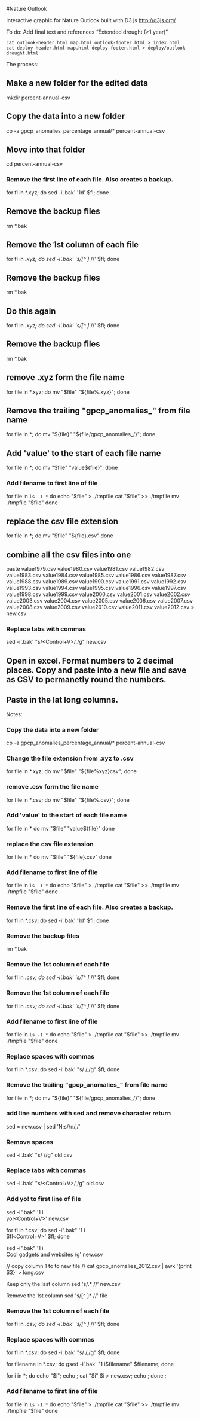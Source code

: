 #Nature Outlook

Interactive graphic for Nature Outlook built with D3.js
http://d3js.org/

To do:
Add final text and references
“Extended drought (>1 year)”

	cat outlook-header.html map.html outlook-footer.html > index.html
	cat deploy-header.html map.html deploy-footer.html > deploy/outlook-drought.html


The process:
## Make a new folder for the edited data
mkdir percent-annual-csv

## Copy the data into a new folder
cp -a gpcp_anomalies_percentage_annual/* percent-annual-csv

## Move into that folder
cd percent-annual-csv

### Remove the first line of each file. Also creates a backup.
for fl in *.xyz; 
    do sed -i'.bak' '1d' $fl;
done

## Remove the backup files
rm *.bak

## Remove the 1st column of each file
for fl in *.xyz; 
    do sed -i'.bak' 's/[^ ]* //' $fl;
done

## Remove the backup files
rm *.bak

## Do this again
for fl in *.xyz; 
    do sed -i'.bak' 's/[^ ]* //' $fl; 
done

## Remove the backup files
rm *.bak

## remove .xyz form the file name
for file in *.xyz; 
    do mv "$file" "${file%.xyz}"; 
done

## Remove the trailing "gpcp_anomalies_" from file name
for file in *; 
    do mv "${file}" "${file/gpcp_anomalies_/}"; 
done

## Add 'value' to the start of each file name
for file in *; 
    do mv "$file" "value${file}"; 
done

### Add filename to first line of file
for file in `ls -1 *`
do
    echo "$file" > ./tmpfile
    cat "$file" >> ./tmpfile
    mv ./tmpfile "$file"
done

## replace the csv file extension
for file in *;
    do mv "$file" "${file}.csv"
done

## combine all the csv files into one
paste value1979.csv value1980.csv value1981.csv value1982.csv value1983.csv value1984.csv value1985.csv value1986.csv value1987.csv value1988.csv value1989.csv value1990.csv value1991.csv value1992.csv value1993.csv value1994.csv value1995.csv value1996.csv value1997.csv value1998.csv value1999.csv value2000.csv value2001.csv value2002.csv value2003.csv value2004.csv value2005.csv value2006.csv value2007.csv value2008.csv value2009.csv value2010.csv value2011.csv value2012.csv > new.csv

### Replace tabs with commas
sed -i'.bak' "s/<Control+V><TAB character>/,/g" new.csv

## Open in excel. Format numbers to 2 decimal places. Copy and paste into a new file and save as CSV to permanetly round the numbers.
## Paste in the lat long columns.




Notes:

### Copy the data into a new folder
cp -a gpcp_anomalies_percentage_annual/* percent-annual-csv

### Change the file extension from .xyz to .csv
for file in *.xyz; 
	do mv "$file" "${file%xyz}csv"; 
done

### remove .csv form the file name
for file in *.csv; 
	do mv "$file" "${file%.csv}"; 
done

### Add 'value' to the start of each file name
for file in *
	do mv "$file" "value${file}"
done

### replace the csv file extension
for file in *
	do mv "$file" "${file}.csv"
done


### Add filename to first line of file
for file in `ls -1 *`
do
    echo "$file" > ./tmpfile
    cat "$file" >> ./tmpfile
    mv ./tmpfile "$file"
done


### Remove the first line of each file. Also creates a backup.
for fl in *.csv; 
	do sed -i'.bak' '1d' $fl; 
done

### Remove the backup files
rm *.bak

### Remove the 1st column of each file
for fl in *.csv; 
	do sed -i'.bak' 's/[^ ]* //' $fl; 
done

### Remove the 1st column of each file
for fl in *.csv; 
	do sed -i'.bak' 's/[^ ]* //' $fl; 
done

### Add filename to first line of file
for file in `ls -1 *`
do
    echo "$file" > ./tmpfile
    cat "$file" >> ./tmpfile
    mv ./tmpfile "$file"
done

### Replace spaces with commas
for fl in *.csv; 
	do sed -i'.bak' "s/ /,/g" $fl;
done

### Remove the trailing "gpcp_anomalies_" from file name
for file in *; do mv "${file}" "${file/gpcp_anomalies_/}"; done

### add line numbers with sed and remove character return
sed = new.csv |  sed 'N;s/\n/,/'

### Remove spaces
sed -i'.bak' "s/ //g" old.csv

### Replace tabs with commas
sed -i'.bak' "s/<Control+V><TAB character>/,/g" old.csv

### Add yo! to first line of file
sed -i".bak" '1 i\
	yo!<Control+V><RETURN>' new.csv


for fl in *.csv; 
	do sed -i".bak" '1 i\
	$fl<Control+V><RETURN>' $fl;
done


sed -i".bak" '1 i\
	Cool gadgets and websites /g' new.csv

// copy column 1 to to new file
// cat gpcp_anomalies_2012.csv | awk '{print $3}' > long.csv


Keep only the last column
	sed 's/.* //' new.csv

Remove the 1st column
	sed 's/[^ ]* //' file

### Remove the 1st column of each file
for fl in *.csv; 
	do sed -i'.bak' 's/[^ ]* //' $fl; 
done

### Replace spaces with commas
for fl in *.csv; 
	do sed -i'.bak' "s/ /,/g" $fl;
done

for filename in *.csv; 
	do gsed -i'.bak' "1 i\$filename" $filename; 
done 

for i in *; 
	do echo "$i"; 
	echo ; 
	cat "$i" $i > new.csv; 
	echo ; 
done ;

### Add filename to first line of file
for file in `ls -1 *`
do
    echo "$file" > ./tmpfile
    cat "$file" >> ./tmpfile
    mv ./tmpfile "$file"
done






